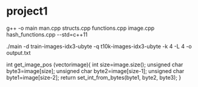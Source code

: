 # project1

g++ -o main man.cpp structs.cpp functions.cpp image.cpp hash_functions.cpp --std=c++11

./main -d train-images-idx3-ubyte -q t10k-images-idx3-ubyte -k 4 -L 4 -o output.txt


int get_image_pos (vector<unsigned char>image){
    int size=image.size();
    unsigned char byte3=image[size];
    unsigned char byte2=image[size-1];
    unsigned char byte1=image[size-2];
    return set_int_from_bytes(byte1, byte2, byte3);
}
